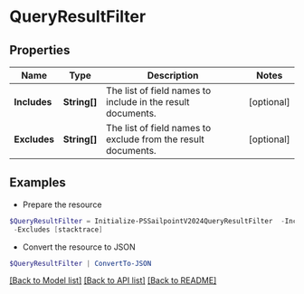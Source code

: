 # QueryResultFilter
## Properties

Name | Type | Description | Notes
------------ | ------------- | ------------- | -------------
**Includes** | **String[]** | The list of field names to include in the result documents. | [optional] 
**Excludes** | **String[]** | The list of field names to exclude from the result documents. | [optional] 

## Examples

- Prepare the resource
```powershell
$QueryResultFilter = Initialize-PSSailpointV2024QueryResultFilter  -Includes [name, displayName] `
 -Excludes [stacktrace]
```

- Convert the resource to JSON
```powershell
$QueryResultFilter | ConvertTo-JSON
```

[[Back to Model list]](../README.md#documentation-for-models) [[Back to API list]](../README.md#documentation-for-api-endpoints) [[Back to README]](../README.md)


